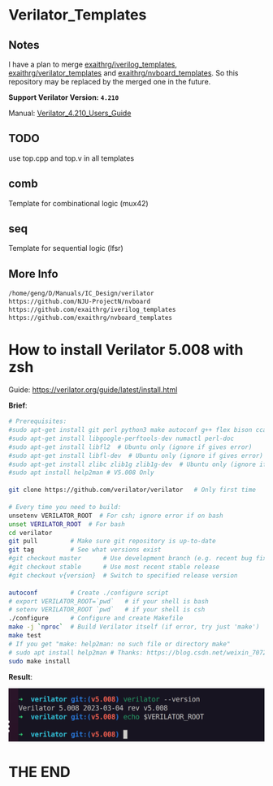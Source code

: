 # Verilator_Templates

## Notes

I have a plan to merge [exaithrg/iverilog_templates](https://github.com/exaithrg/iverilog_templates), [exaithrg/verilator_templates](https://github.com/exaithrg/verilator_templates) and [exaithrg/nvboard_templates](https://github.com/exaithrg/nvboard_templates). So this repository may be replaced by the merged one in the future.

**Support Verilator Version: `4.210`**

Manual: [Verilator_4.210_Users_Guide](https://github.com/exaithrg/Verilator_4.210_Users_Guide)

## TODO

use top.cpp and top.v in all templates

## comb

Template for combinational logic (mux42)

## seq

Template for sequential logic (lfsr)

## More Info

```
/home/geng/D/Manuals/IC_Design/verilator
https://github.com/NJU-ProjectN/nvboard
https://github.com/exaithrg/iverilog_templates
https://github.com/exaithrg/nvboard_templates
```

# How to install Verilator 5.008 with zsh

Guide: https://verilator.org/guide/latest/install.html

**Brief**:

```sh
# Prerequisites:
#sudo apt-get install git perl python3 make autoconf g++ flex bison ccache
#sudo apt-get install libgoogle-perftools-dev numactl perl-doc
#sudo apt-get install libfl2  # Ubuntu only (ignore if gives error)
#sudo apt-get install libfl-dev  # Ubuntu only (ignore if gives error)
#sudo apt-get install zlibc zlib1g zlib1g-dev  # Ubuntu only (ignore if gives error)
#sudo apt install help2man # V5.008 Only

git clone https://github.com/verilator/verilator   # Only first time

# Every time you need to build:
unsetenv VERILATOR_ROOT  # For csh; ignore error if on bash
unset VERILATOR_ROOT  # For bash
cd verilator
git pull         # Make sure git repository is up-to-date
git tag          # See what versions exist
#git checkout master      # Use development branch (e.g. recent bug fixes)
#git checkout stable      # Use most recent stable release
#git checkout v{version}  # Switch to specified release version

autoconf         # Create ./configure script
# export VERILATOR_ROOT=`pwd`   # if your shell is bash
# setenv VERILATOR_ROOT `pwd`   # if your shell is csh
./configure      # Configure and create Makefile
make -j `nproc`  # Build Verilator itself (if error, try just 'make')
make test
# If you get "make: help2man: no such file or directory make"
# sudo apt install help2man # Thanks: https://blog.csdn.net/weixin_70720143/article/details/129652016
sudo make install
```

**Result**:

![image-20230427143651652](readme.assets/image-20230427143651652.png)

# THE END
